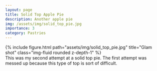 ```yaml
---
layout: page
title: Solid Top Apple Pie
description: Another apple pie
img: /assets/img/solid_top_pie.jpg
importance: 3
category: Pastries
---
```

<div class="row">
    <div class="col-sm mt-3 mt-md-0">
        {% include figure.html path="assets/img/solid_top_pie.jpg" title="Glam shot" class="img-fluid rounded z-depth-1" %}
    </div>
</div>
<div class="caption">
    This was my second attempt at a solid top pie. The first attempt was messed up because this type of top is sort of difficult.
</div>
